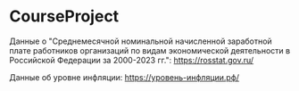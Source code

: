 # CourseProject
Данные о "Среднемесячной номинальной начисленной заработной плате работников организаций по видам экономической деятельности в Российской Федерации за 2000-2023 гг.": https://rosstat.gov.ru/


Данные об уровне инфляции: https://уровень-инфляции.рф/
